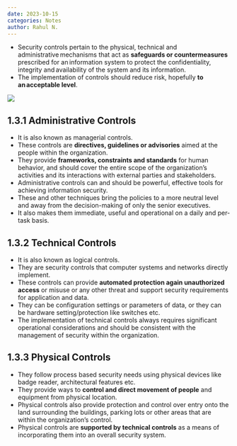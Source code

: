```yaml
---
date: 2023-10-15
categories: Notes
author: Rahul N.
---
```


- Security controls pertain to the physical, technical and administrative mechanisms that act as **safeguards or countermeasures** prescribed for an information system to protect the confidentiality, integrity and availability of the system and its information. 
- The implementation of controls should reduce risk, hopefully **to an acceptable level**.

![](/static/Pasted_image_20230504091314.png)

## 1.3.1 Administrative Controls 

- It is also known as managerial controls.
- These controls are **directives, guidelines or advisories** aimed at the people within the organization.
- They provide **frameworks, constraints and standards** for human behavior, and should cover the entire scope of the organization’s activities and its interactions with external parties and stakeholders.
- Administrative controls can and should be powerful, effective tools for achieving information security.
- These and other techniques bring the policies to a more neutral level and away from the decision-making of only the senior executives. 
- It also makes them immediate, useful and operational on a daily and per-task basis.

## 1.3.2 Technical Controls 

- It is also known as logical controls.
- They are security controls that computer systems and networks directly implement.
- These controls can provide **automated protection again unauthorized access** or misuse or any other threat and support security requirements for application and data.
- They can be configuration settings or parameters of data, or they can be hardware setting/protection like switches etc.
- The implementation of technical controls always requires significant operational considerations and should be consistent with the management of security within the organization.

## 1.3.3 Physical Controls

- They follow process based security needs using physical devices like badge reader, architectural features etc.
- They provide ways to **control and direct movement of people** and equipment from physical location.
- Physical controls also provide protection and control over entry onto the land surrounding the buildings, parking lots or other areas that are within the organization’s control.
- Physical controls are **supported by technical controls** as a means of incorporating them into an overall security system.
